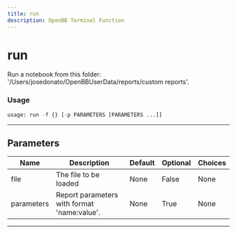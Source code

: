 ```yaml
---
title: run
description: OpenBB Terminal Function
---
```


# run

Run a notebook from this folder: '/Users/josedonato/OpenBBUserData/reports/custom reports'.

### Usage

```python
usage: run -f {} [-p PARAMETERS [PARAMETERS ...]]
```

---

## Parameters

| Name | Description | Default | Optional | Choices |
| ---- | ----------- | ------- | -------- | ------- |
| file | The file to be loaded | None | False | None |
| parameters | Report parameters with format 'name:value'. | None | True | None |
---

